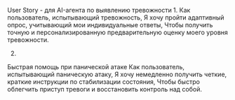 User Story - для AI-агента по выявлению тревожности 
1. 
Как пользователь, испытывающий тревожность, 
Я хочу пройти адаптивный опрос, учитывающий мои индивидуальные ответы,
Чтобы получить точную и персонализированную предварительную оценку моего уровня тревожности.

2.
Быстрая помощь при панической атаке
Как пользователь, испытывающий паническую атаку,
Я хочу немедленно получить четкие, краткие инструкции по стабилизации состояния,
Чтобы быстро облегчить приступ тревоги и восстановить контроль над собой.

